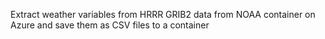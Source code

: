 Extract weather variables from HRRR GRIB2 data from NOAA container on Azure and save them as CSV files to a container